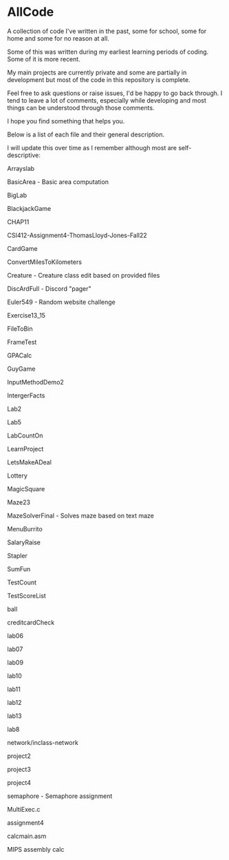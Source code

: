 # AllCode
A collection of code I've written in the past, some for school, some for home and some for no reason at all.

Some of this was written during my earliest learning periods of coding. Some of it is more recent. 

My main projects are currently private and some are partially in development but most of the code in this repository is complete. 

Feel free to ask questions or raise issues, I'd be happy to go back through. I tend to leave a lot of comments, especially while developing and most
things can be understood through those comments.  

I hope you find something that helps you.


Below is a list of each file and their general description.

I will update this over time as I remember although most are self-descriptive:

Arrayslab

BasicArea - Basic area computation

BigLab 

BlackjackGame 

CHAP11

CSI412-Assignment4-ThomasLloyd-Jones-Fall22

CardGame

ConvertMilesToKilometers 

Creature - Creature class edit based on provided files

DiscArdFull - Discord "pager"

Euler549 - Random website challenge

Exercise13_15

FileToBin

FrameTest

GPACalc 

GuyGame

InputMethodDemo2

IntergerFacts

Lab2

Lab5

LabCountOn

LearnProject

LetsMakeADeal

Lottery

MagicSquare

Maze23

MazeSolverFinal - Solves maze based on text maze

MenuBurrito

SalaryRaise

Stapler

SumFun

TestCount

TestScoreList

ball

creditcardCheck

lab06

lab07

lab09

lab10

lab11

lab12

lab13

lab8

network/inclass-network

project2

project3

project4

semaphore - Semaphore assignment

MultiExec.c

assignment4

calcmain.asm

MIPS assembly calc 
